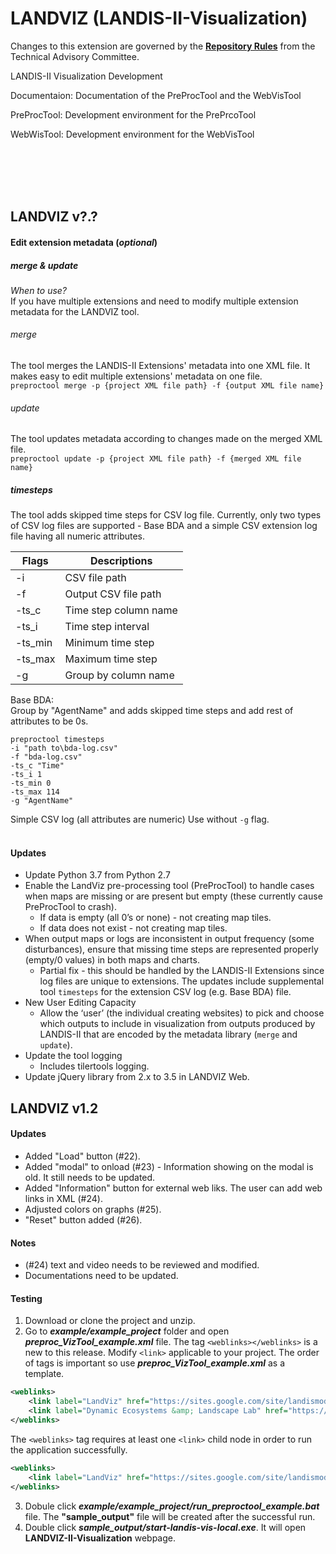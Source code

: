 LANDVIZ (LANDIS-II-Visualization)
========================

Changes to this extension are governed by the [**Repository Rules**](https://sites.google.com/site/landismodel/developers/developers-blog/repositoryrulesfromthetechnicaladvisorycommittee) from the Technical Advisory Committee.

LANDIS-II Visualization Development

Documentaion: Documentation of the PreProcTool and the WebVisTool

PreProcTool: Development environment for the PrePrcoTool

WebWisTool: Development environment for the WebVisTool

<br></br>
<br></br>
## LANDVIZ v?.?
#### Edit extension metadata (_optional_)

##### merge & update
_When to use?_ </br>
If you have multiple extensions and need to modify multiple extension metadata 
for the LANDVIZ tool.
###### merge
The tool merges the LANDIS-II Extensions' metadata into one XML file. It makes easy
to edit multiple extensions' metadata on one file.</br>
```preproctool merge -p {project XML file path} -f {output XML file name}```
###### update
The tool updates metadata according to changes made on
the merged XML file.</br>
```preproctool update -p {project XML file path} -f {merged XML file name}```  
##### timesteps
The tool adds skipped time steps for CSV log file. Currently, only two types 
of CSV log files are supported - Base BDA and a simple CSV extension log file
having all numeric attributes.

| Flags | Descriptions |
| -----| ----------- |
| -i    | CSV file path |
| -f    | Output CSV file path |
| -ts_c | Time step column name |
| -ts_i | Time step interval |
| -ts_min | Minimum time step |
| -ts_max | Maximum time step |
| -g    | Group by column name |
Base BDA:</br>
Group by "AgentName" and adds skipped time steps and add rest of attributes
to be 0s.
```
preproctool timesteps 
-i "path to\bda-log.csv" 
-f "bda-log.csv"
-ts_c "Time"
-ts_i 1
-ts_min 0
-ts_max 114
-g "AgentName"
```
Simple CSV log (all attributes are numeric)
Use without ```-g``` flag.
</br>
</br>
#### Updates
* Update Python 3.7 from Python 2.7
* Enable the LandViz pre-processing tool (PreProcTool) to handle cases when maps are missing or are present but empty (these currently cause PreProcTool to crash).
    * If data is empty (all 0’s or none) - not creating map tiles.
    * If data does not exist - not creating map tiles.
* When output maps or logs are inconsistent in output frequency 
  (some disturbances), ensure that missing time steps are represented properly (empty/0 values) in both maps and charts.
    * Partial fix - this should be handled by the LANDIS-II Extensions since log files are unique to extensions. The updates 
    include supplemental tool ```timesteps``` for the extension CSV log (e.g. Base BDA) file.
* New User Editing Capacity
    * Allow the ‘user’ (the individual creating websites) to pick and choose 
      which outputs to include in visualization from outputs produced by LANDIS-II 
      that are encoded by the metadata library (```merge``` and ```update```).
* Update the tool logging
    * Includes tilertools logging.
* Update jQuery library from 2.x to 3.5 in LANDVIZ Web.


## LANDVIZ v1.2

#### Updates 
* Added "Load" button (#22).
* Added "modal" to onload (#23) - Information showing on the modal is old.  It still needs to be updated.
* Added "Information" button for external web liks.  The user can add web links in XML (#24).
* Adjusted colors on graphs (#25).
* "Reset" button added (#26).

#### Notes
* (#24) text and video needs to be reviewed and modified.
* Documentations need to be updated.

#### Testing
1. Download or clone the project and unzip.
2. Go to **_example/example\_project_** folder and open **_preproc\_VizTool\_example.xml_** file. The tag ```<weblinks></weblinks>``` is a new to this release.  Modify ```<link>``` applicable to your project.  The order of tags is important so use **_preproc\_VizTool\_example.xml_** as a template.
```xml
<weblinks>
	<link label="LandViz" href="https://sites.google.com/site/landismodel/tools/viz-tool" />
	<link label="Dynamic Ecosystems &amp; Landscape Lab" href="https://sites.google.com/a/ncsu.edu/dynamic-ecosystems-landscape-lab" />
</weblinks>
```
The ```<weblinks>``` tag requires at least one ```<link>``` child node in order to run the application successfully. 
```xml
<weblinks>
	<link label="LandViz" href="https://sites.google.com/site/landismodel/tools/viz-tool" />
</weblinks>
```
3. Dobule click **_example/example\_project/run\_preproctool\_example.bat_** file.  The **"sample\_output"** file will be created after the successful run.
4. Double click **_sample_output/start-landis-vis-local.exe_**.  It will open **LANDVIZ-II-Visualization** webpage.




